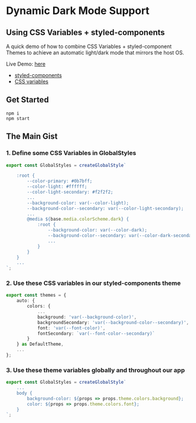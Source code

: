 # Dynamic Dark Mode Support 
## Using CSS Variables + styled-components

A quick demo of how to combine CSS Variables + styled-component Themes to achieve an automatic light/dark mode that mirrors the host OS.

Live Demo: [here](http://martp.github.io/blog-styled-plus-css-vars)

* [styled-components](https://styled-components.com)
* [CSS variables](https://developer.mozilla.org/en-US/docs/Web/CSS/Using_CSS_custom_properties)

## Get Started


```
npm i
npm start
```

## The Main Gist 

### 1. Define some CSS Variables in GlobalStyles

```ts
export const GlobalStyles = createGlobalStyle`

    :root {
        --color-primary: #0b7bff;
        --color-light: #ffffff;
        --color-light-secondary: #f2f2f2;
        ...
        --background-color: var(--color-light);
        --background-color--secondary: var(--color-light-secondary);
        ...
        @media ${base.media.colorScheme.dark} {
            :root {
                --background-color: var(--color-dark);
                --background-color--secondary: var(--color-dark-secondary);
                ...
            }
        }
    }
    ...
`;

```

###  2. Use these CSS variables in our styled-components theme

```ts
export const themes = {
    auto: {
        colors: {
            ...
            background: 'var(--background-color)',
            backgroundSecondary: 'var(--background-color--secondary)',
            font: 'var(--font-color)',
            fontSecondary: `var(--font-color--secondary)`
        }  
    } as DefaultTheme,
    ...
};
```

### 3. Use these theme variables globally and throughout our app

```ts
export const GlobalStyles = createGlobalStyle`
    ...
    body {
        background-color: ${props => props.theme.colors.background};
        color: ${props => props.theme.colors.font};
    }
`;
```